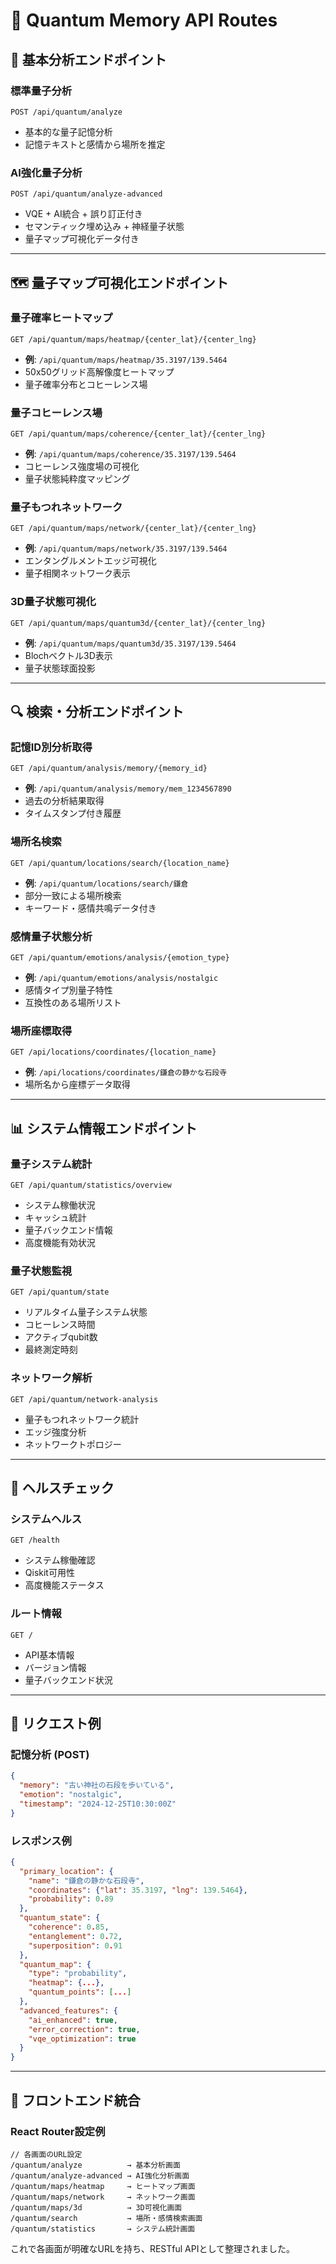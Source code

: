 # 🚀 Quantum Memory API Routes

## 📍 基本分析エンドポイント

### 標準量子分析
```
POST /api/quantum/analyze
```
- 基本的な量子記憶分析
- 記憶テキストと感情から場所を推定

### AI強化量子分析
```
POST /api/quantum/analyze-advanced  
```
- VQE + AI統合 + 誤り訂正付き
- セマンティック埋め込み + 神経量子状態
- 量子マップ可視化データ付き

---

## 🗺️ 量子マップ可視化エンドポイント

### 量子確率ヒートマップ
```
GET /api/quantum/maps/heatmap/{center_lat}/{center_lng}
```
- **例**: `/api/quantum/maps/heatmap/35.3197/139.5464`
- 50x50グリッド高解像度ヒートマップ
- 量子確率分布とコヒーレンス場

### 量子コヒーレンス場
```
GET /api/quantum/maps/coherence/{center_lat}/{center_lng}
```
- **例**: `/api/quantum/maps/coherence/35.3197/139.5464`
- コヒーレンス強度場の可視化
- 量子状態純粋度マッピング

### 量子もつれネットワーク
```
GET /api/quantum/maps/network/{center_lat}/{center_lng}
```
- **例**: `/api/quantum/maps/network/35.3197/139.5464`
- エンタングルメントエッジ可視化
- 量子相関ネットワーク表示

### 3D量子状態可視化
```
GET /api/quantum/maps/quantum3d/{center_lat}/{center_lng}
```
- **例**: `/api/quantum/maps/quantum3d/35.3197/139.5464`
- Blochベクトル3D表示
- 量子状態球面投影

---

## 🔍 検索・分析エンドポイント

### 記憶ID別分析取得
```
GET /api/quantum/analysis/memory/{memory_id}
```
- **例**: `/api/quantum/analysis/memory/mem_1234567890`
- 過去の分析結果取得
- タイムスタンプ付き履歴

### 場所名検索
```
GET /api/quantum/locations/search/{location_name}
```
- **例**: `/api/quantum/locations/search/鎌倉`
- 部分一致による場所検索
- キーワード・感情共鳴データ付き

### 感情量子状態分析
```
GET /api/quantum/emotions/analysis/{emotion_type}
```
- **例**: `/api/quantum/emotions/analysis/nostalgic`
- 感情タイプ別量子特性
- 互換性のある場所リスト

### 場所座標取得
```
GET /api/locations/coordinates/{location_name}
```
- **例**: `/api/locations/coordinates/鎌倉の静かな石段寺`
- 場所名から座標データ取得

---

## 📊 システム情報エンドポイント

### 量子システム統計
```
GET /api/quantum/statistics/overview
```
- システム稼働状況
- キャッシュ統計
- 量子バックエンド情報
- 高度機能有効状況

### 量子状態監視
```
GET /api/quantum/state
```
- リアルタイム量子システム状態
- コヒーレンス時間
- アクティブqubit数
- 最終測定時刻

### ネットワーク解析
```
GET /api/quantum/network-analysis
```
- 量子もつれネットワーク統計
- エッジ強度分析
- ネットワークトポロジー

---

## 🏥 ヘルスチェック

### システムヘルス
```
GET /health
```
- システム稼働確認
- Qiskit可用性
- 高度機能ステータス

### ルート情報
```
GET /
```
- API基本情報
- バージョン情報
- 量子バックエンド状況

---

## 📝 リクエスト例

### 記憶分析 (POST)
```json
{
  "memory": "古い神社の石段を歩いている",
  "emotion": "nostalgic",
  "timestamp": "2024-12-25T10:30:00Z"
}
```

### レスポンス例
```json
{
  "primary_location": {
    "name": "鎌倉の静かな石段寺",
    "coordinates": {"lat": 35.3197, "lng": 139.5464},
    "probability": 0.89
  },
  "quantum_state": {
    "coherence": 0.85,
    "entanglement": 0.72,
    "superposition": 0.91
  },
  "quantum_map": {
    "type": "probability",
    "heatmap": {...},
    "quantum_points": [...]
  },
  "advanced_features": {
    "ai_enhanced": true,
    "error_correction": true,
    "vqe_optimization": true
  }
}
```

---

## 🎯 フロントエンド統合

### React Router設定例
```tsx
// 各画面のURL設定
/quantum/analyze          → 基本分析画面
/quantum/analyze-advanced → AI強化分析画面
/quantum/maps/heatmap     → ヒートマップ画面
/quantum/maps/network     → ネットワーク画面
/quantum/maps/3d          → 3D可視化画面
/quantum/search           → 場所・感情検索画面
/quantum/statistics       → システム統計画面
```

これで各画面が明確なURLを持ち、RESTful APIとして整理されました。